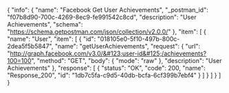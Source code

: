 {
  "info": {
    "name": "Facebook Get User Achievements",
    "_postman_id": "f07b8d90-700c-4269-8ec9-fe991542c8cd",
    "description": "User Achievements",
    "schema": "https://schema.getpostman.com/json/collection/v2.0.0/"
  },
  "item": [
    {
      "name": "User",
      "item": [
        {
          "id": "018105e0-5f10-497b-800c-2dea5f5b5847",
          "name": "getUserAchievements",
          "request": {
            "url": "http://graph.facebook.com/v3.0/&#123;user-id&#125;/achievements?100=100",
            "method": "GET",
            "body": {
              "mode": "raw"
            },
            "description": "User Achievements"
          },
          "response": [
            {
              "status": "OK",
              "code": 200,
              "name": "Response_200",
              "id": "1db7c5fa-c9d5-40db-bcfa-6cf399b7ebf4"
            }
          ]
        }
      ]
    }
  ]
}